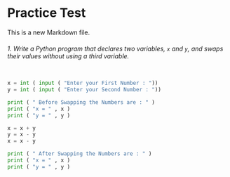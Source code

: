 # Practice Test 
This is a new Markdown file.

###### 1. Write a Python program that declares two variables, `x` and `y`, and swaps their values without using a third variable.

```python

x = int ( input ( "Enter your First Number : "))
y = int ( input ( "Enter your Second Number : "))

print ( " Before Swapping the Numbers are : " )
print ( "x = " , x )
print ( "y = " , y )

x = x + y 
y = x - y 
x = x - y 

print ( " After Swapping the Numbers are : " )
print ( "x = " , x )
print ( "y = " , y )
```